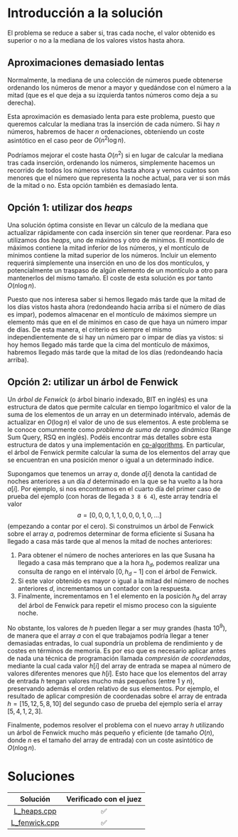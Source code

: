 # Introducción a la solución

El problema se reduce a saber si, tras cada noche, el valor obtenido es
superior o no a la mediana de los valores vistos hasta ahora.

## Aproximaciones demasiado lentas

Normalmente, la mediana de una colección de números puede obtenerse ordenando
los números de menor a mayor y quedándose con el número a la mitad (que es el
que deja a su izquierda tantos números como deja a su derecha).

Esta aproximación es demasiado lenta para este problema, puesto que queremos
calcular la mediana tras la inserción de cada número. Si hay $n$ números,
habremos de hacer $n$ ordenaciones, obteniendo un coste asintótico en el caso
peor de $O(n^{2} \log n)$.

Podríamos mejorar el coste hasta $O(n^2)$ si en lugar de calcular la mediana
tras cada inserción, ordenando los números, simplemente hacemos un recorrido de
todos los números vistos hasta ahora y vemos cuántos son menores que el número
que representa la noche actual, para ver si son más de la mitad o no. Esta
opción también es demasiado lenta.

## Opción 1: utilizar dos _heaps_

Una solución óptima consiste en llevar un cálculo de la mediana que actualizar
rápidamente con cada inserción sin tener que reordenar. Para eso utilizamos dos
*heaps*, uno de máximos y otro de mínimos. El montículo de máximos contiene la
mitad inferior de los números, y el montículo de mínimos contiene la mitad
superior de los números. Incluir un elemento requerirá simplemente una
inserción en uno de los dos montículos, y potencialmente un traspaso de algún
elemento de un montículo a otro para mantenerlos del mismo tamaño. El coste de
esta solución es por tanto $O(n \log n)$.

Puesto que nos interesa saber si hemos llegado más tarde que la mitad de los
días vistos hasta ahora (redondeando hacia arriba si el número de días es
impar), podemos almacenar en el montículo de máximos siempre un elemento más
que en el de mínimos en caso de que haya un número impar de días. De esta
manera, el criterio es siempre el mismo independientemente de si hay un número
par o impar de días ya vistos: si hoy hemos llegado más tarde que la cima del
montículo de máximos, habremos llegado más tarde que la mitad de los días
(redondeando hacia arriba).

## Opción 2: utilizar un árbol de Fenwick

Un _árbol de Fenwick_ (o árbol binario indexado, BIT en inglés) es una
estructura de datos que permite calcular en tiempo logarítmico el valor de la
suma de los elementos de un array en un determinado intérvalo, además de
actualizar en $O(\log n)$ el valor de uno de sus elementos. A este problema se
le conoce comunmente como _problema de suma de rango dinámica_ (Range Sum
Query, RSQ en inglés). Podéis encontrar más detalles sobre esta estructura de
datos y una implementación en
[cp-algorithms](https://cp-algorithms.com/data_structures/fenwick.html). En
particular, el árbol de Fenwick permite calcular la suma de los elementos del
array que se encuentran en una posición menor o igual a un determinado índice.

Supongamos que tenemos un array $a$, donde $a[i]$ denota la cantidad de noches
anteriores a un día $d$ determinado en la que se ha vuelto a la hora $a[i]$.
Por ejemplo, si nos encontramos en el cuarto día del primer caso de prueba del
ejemplo (con horas de llegada ``3 8 6 4``), este array tendría el valor
$$a = [0, 0, 0, 1, 1, 0, 0, 0, 1, 0, ...]$$
(empezando a contar por el cero). Si construimos un árbol de Fenwick sobre el
array $a$, podremos determinar de forma eficiente si Susana ha llegado a casa
más tarde que al menos la mitad de noches anteriores:

1. Para obtener el número de noches anteriores en las que Susana ha llegado a
   casa más temprano que a la hora $h_d$, podemos realizar una consulta de
rango en el intérvalo $[0, h_d-1]$ con el árbol de Fenwick.
2. Si este valor obtenido es mayor o igual a la mitad del número de noches
   anteriores $d$, incrementamos un contador con la respuesta.
3. Finalmente, incrementamos en 1 el elemento en la posición $h_d$ del array
   del árbol de Fenwick para repetir el mismo proceso con la siguiente noche.

No obstante, los valores de $h$ pueden llegar a ser muy grandes (hasta $10^9$),
de manera que el array $a$ con el que trabajamos podría llegar a tener
demasiadas entradas, lo cual supondría un problema de rendimiento y de costes
en términos de memoria. Es por eso que es necesario aplicar antes de nada una
técnica de programación llamada _compresión de coordenadas_, mediante la cual
cada valor $h[i]$ del array de entrada se mapea al número de valores diferentes
menores que $h[i]$. Esto hace que los elementos del array de entrada $h$ tengan
valores mucho más pequeños (entre $1$ y $n$), preservando además el orden
relativo de sus elementos. Por ejemplo, el resultado de aplicar compresión de
coordenadas sobre el array de entrada $h = [15, 12, 5, 8, 10]$ del segundo caso
de prueba del ejemplo sería el array $[5, 4, 1, 2, 3]$.

Finalmente, podemos resolver el problema con el nuevo array $h$ utilizando un
árbol de Fenwick mucho más pequeño y eficiente (de tamaño $O(n)$, donde $n$ es
el tamaño del array de entrada) con un coste asintótico de $O(n \log n)$.

# Soluciones

| Solución | Verificado con el juez |
| :------: | :--------------------: |
| [L_heaps.cpp](src/L_heaps.cpp) | :white_check_mark: |
| [L_fenwick.cpp](src/L_fenwick.cpp) | :white_check_mark: |

